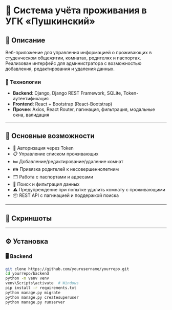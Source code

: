 # 🏢 Система учёта проживания в УГК «Пушкинский»

## 📌 Описание

Веб-приложение для управления информацией о проживающих в студенческом общежитии, комнатах, родителях и паспортах. Реализован интерфейс для администратора с возможностью добавления, редактирования и удаления данных.

### 🔧 Технологии

- **Backend**: Django, Django REST Framework, SQLite, Token-аутентификация
- **Frontend**: React + Bootstrap (React-Bootstrap)
- **Прочее**: Axios, React Router, пагинация, фильтрация, модальные окна, валидация

---

## 🚀 Основные возможности

- 🔐 Авторизация через Token
- 📋 Управление списком проживающих
- 🛏 Добавление/редактирование/удаление комнат
- 👪 Привязка родителей к несовершеннолетним
- 🗂 Работа с паспортами и адресами
- 🔎 Поиск и фильтрация данных
- ⚠ Предупреждение при попытке удалить комнату с проживающими
- 📦 REST API с пагинацией и поддержкой поиска

---

## 📸 Скриншоты

---

## ⚙ Установка

### 🖥 Backend

```bash
git clone https://github.com/yourusername/yourrepo.git
cd yourrepo/backend
python -m venv venv
venv\Scripts\activate  # Windows
pip install -r requirements.txt
python manage.py migrate
python manage.py createsuperuser
python manage.py runserver

